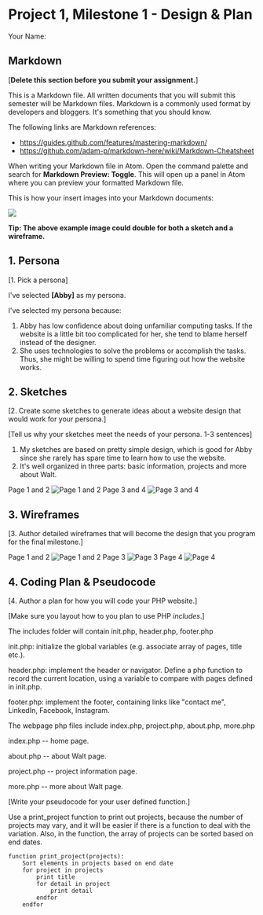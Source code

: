 # Project 1, Milestone 1 - Design & Plan

Your Name:

## Markdown

[**Delete this section before you submit your assignment.**]

This is a Markdown file. All written documents that you will submit this semester will be Markdown files. Markdown is a commonly used format by developers and bloggers. It's something that you should know.

The following links are Markdown references:
* <https://guides.github.com/features/mastering-markdown/>
* <https://github.com/adam-p/markdown-here/wiki/Markdown-Cheatsheet>

When writing your Markdown file in Atom. Open the command palette and search for **Markdown Preview: Toggle**. This will open up a panel in Atom where you can preview your formatted Markdown file.

This is how your insert images into your Markdown documents:

![](example.png)

**Tip: The above example image could double for both a sketch and a wireframe.**

## 1. Persona

[1. Pick a persona]

I've selected **[Abby]** as my persona.

I've selected my persona because:
1) Abby has low confidence about doing unfamiliar computing tasks. If the website is a little bit too complicated for her, she tend to blame herself instead of the designer.
2) She uses technologies to solve the problems or accomplish the tasks. Thus, she might be willing to spend time figuring out how the website works.

## 2. Sketches

[2. Create some sketches to generate ideas about a website design that would work for your persona.]

[Tell us why your sketches meet the needs of your persona. 1-3 sentences]
1) My sketches are based on pretty simple design, which is good for Abby since she rarely has spare time to learn how to use the website.
2) It's well organized in three parts: basic information, projects and more about Walt.

Page 1 and 2
![Page 1 and 2](/images/E.jpg)
Page 3 and 4
![Page 3 and 4](/images/D.jpg)

## 3. Wireframes

[3. Author detailed wireframes that will become the design that you program for the final milestone.]

Page 1 and 2
![Page 1 and 2](/images/C.jpg)
Page 3
![Page 3](/images/B.jpg)
Page 4
![Page 4](/images/A.jpg)

## 4. Coding Plan & Pseudocode

[4. Author a plan for how you will code your PHP website.]

[Make sure you layout how to you plan to use PHP *includes*.]

The includes folder will contain init.php, header.php, footer.php

init.php: initialize the global variables (e.g. associate array of pages, title etc.).

header.php: implement the header or navigator. Define a php function to record the current location, using a variable to compare with pages defined in init.php.

footer.php: implement the footer, containing links like "contact me", LinkedIn, Facebook, Instagram.

The webpage php files include index.php, project.php, about.php, more.php

index.php -- home page.

about.php -- about Walt page.

project.php -- project information page.

more.php -- more about Walt page.


[Write your pseudocode for your user defined function.]

Use a print_project function to print out projects, because the number of projects may vary, and it will be easier if there is a function to deal with the variation. Also, in the function, the array of projects can be sorted based on end dates.
```
function print_project(projects):
    Sort elements in projects based on end date
    for project in projects
        print title
        for detail in project
            print detail
        endfor
    endfor

```
